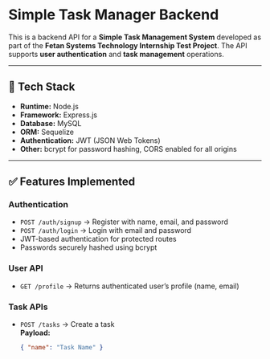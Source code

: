 # Simple Task Manager Backend

This is a backend API for a **Simple Task Management System** developed as part of the **Fetan Systems Technology Internship Test Project**. The API supports **user authentication** and **task management** operations.

---

## 🚀 Tech Stack
- **Runtime:** Node.js
- **Framework:** Express.js
- **Database:** MySQL
- **ORM:** Sequelize
- **Authentication:** JWT (JSON Web Tokens)
- **Other:** bcrypt for password hashing, CORS enabled for all origins

---

## ✅ Features Implemented
### **Authentication**
- `POST /auth/signup` → Register with name, email, and password
- `POST /auth/login` → Login with email and password
- JWT-based authentication for protected routes
- Passwords securely hashed using bcrypt

### **User API**
- `GET /profile` → Returns authenticated user’s profile (name, email)

### **Task APIs**
- `POST /tasks` → Create a task  
  **Payload:**  
  ```json
  { "name": "Task Name" }
